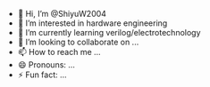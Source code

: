 - 👋 Hi, I’m @ShiyuW2004
- 👀 I’m interested in hardware engineering
- 🌱 I’m currently learning verilog/electrotechnology
- 💞️ I’m looking to collaborate on ...
- 📫 How to reach me ...
- 😄 Pronouns: ...
- ⚡ Fun fact: ...

<!---
ShiyuW2004/ShiyuW2004 is a ✨ special ✨ repository because its `README.md` (this file) appears on your GitHub profile.
You can click the Preview link to take a look at your changes.
--->
